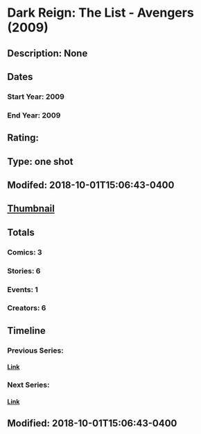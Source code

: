 # Dark Reign: The List - Avengers (2009)
## Description: None
## Dates
### Start Year: 2009
### End Year: 2009
## Rating: 
## Type: one shot
## Modifed: 2018-10-01T15:06:43-0400
## [Thumbnail](http://i.annihil.us/u/prod/marvel/i/mg/8/c0/4bb3b6ba61158.jpg)
## Totals
### Comics: 3
### Stories: 6
### Events: 1
### Creators: 6
## Timeline
### Previous Series: 
#### [Link]()
### Next Series: 
#### [Link]()
## Modified: 2018-10-01T15:06:43-0400